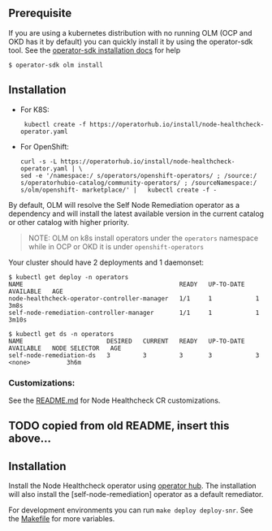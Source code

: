 ## Prerequisite
If you are using a kubernetes distribution with no running OLM (OCP and OKD has
it by default) you can quickly install it by using the operator-sdk tool.
See the [operator-sdk installation docs][operator-sdk] for help

```shell
$ operator-sdk olm install
```

## Installation

  - For K8S:

    ```shell
     kubectl create -f https://operatorhub.io/install/node-healthcheck-operator.yaml
    ```
  - For OpenShift:

    ```shell
    curl -s -L https://operatorhub.io/install/node-healthcheck-operator.yaml | \
    sed -e '/namespace:/ s/operators/openshift-operators/ ; /source:/ s/operatorhubio-catalog/community-operators/ ; /sourceNamespace:/ s/olm/openshift- marketplace/' |   kubectl create -f -
    ```


By default, OLM will resolve the Self Node Remediation operator as a dependency and will install the
latest available version in the current catalog or other catalog with higher
priority.

>NOTE: OLM on k8s install operators under the `operators` namespace while
>      in OCP or OKD it is under `openshift-operators`

Your cluster should have 2 deployments and 1 daemonset:

```shell
$ kubectl get deploy -n operators
NAME                                           READY   UP-TO-DATE   AVAILABLE   AGE
node-healthcheck-operator-controller-manager   1/1     1            1           3m8s
self-node-remediation-controller-manager       1/1     1            1           3m10s

$ kubectl get ds -n operators
NAME                       DESIRED   CURRENT   READY   UP-TO-DATE   AVAILABLE   NODE SELECTOR   AGE
self-node-remediation-ds   3         3         3       3            3           <none>          3h6m
```

### Customizations:
See the [README.md](./index.md) for Node Healthcheck CR customizations.


[operator hub]: https://operatorhub.io/operator/node-healthcheck-operator
[operator-sdk]: https://sdk.operatorframework.io/docs/installation/



## TODO copied from old README, insert this above...

## Installation

Install the Node Healthcheck operator using [operator hub]. The installation
will also install the [self-node-remediation] operator as a default remediator.

For development environments you can run `make deploy deploy-snr`.
See the [Makefile](./../Makefile) for more variables.

